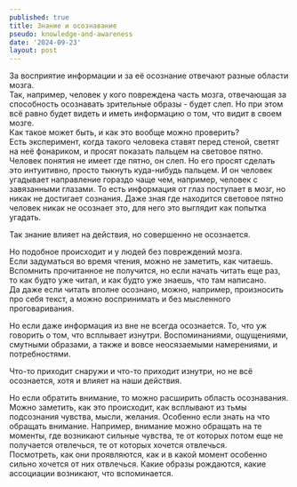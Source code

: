 ```yaml
---
published: true
title: Знание и осознавание
pseudo: knowledge-and-awareness
date: '2024-09-23'
layout: post
---
```

За восприятие информации и за её осознание отвечают разные области мозга.\
Так, например, человек у кого повреждена часть мозга, отвечающая за способность осознавать зрительные образы - будет слеп. Но при этом всё равно будет видеть и иметь информацию о том, что видит в своем мозге.\
Как такое может быть, и как это вообще можно проверить?\
Есть эксперимент, когда такого человека ставят перед стеной, светят на неё фонариком, и просят показать пальцем на световое пятно. Человек понятия не имеет где пятно, он слеп. Но его просят сделать это интуитивно, просто тыкнуть куда-нибудь пальцем. И он человек угадывает направление гораздо чаще чем, например, человек с завязанными глазами. То есть информация от глаз поступает в мозг, но никак не достигает сознания. Даже зная где находится световое пятно человек никак не осознает это, для него это выглядит как попытка угадать.

Так знание влияет на действия, но совершенно не осознается.

Но подобное происходит и у людей без повреждений мозга.\
Если задуматься во время чтения, можно не заметить, как читаешь. Вспомнить прочитанное не получится, но если начать читать еще раз, то как будто уже читал, и как будто уже знаешь, что там написано.\
Да даже если читать вполне осознано, можно, например, произносить про себя текст, а можно воспринимать и без мысленного проговаривания.

Но если даже информация из вне не всегда осознается. То, что уж говорить о том, что всплывает изнутри. Воспоминаниями, ощущениями, смутными образами, а также и вовсе неосязаемыми намерениями, и потребностями. 

Что-то приходит снаружи и что-то приходит изнутри, но не всё осознается, хотя и влияет на наши действия.

Но если обратить внимание, то можно расширить область оcознавания. Можно заметить, как это происходит, как всплывают из тьмы подсознания чувства, мысли, желания. Особенно если знать на что обращать внимание. Например, внимание можно обращать на те моменты, где возникают сильные чувства, те от которых потом еще не получается отвлечься, те от которых хочется отвлечься.\
Посмотреть, как они проявляются, как и в какой момент особенно сильно хочется от них отвлечься. Какие образы рождаются, какие ассоциации возникают, что вспоминается.
